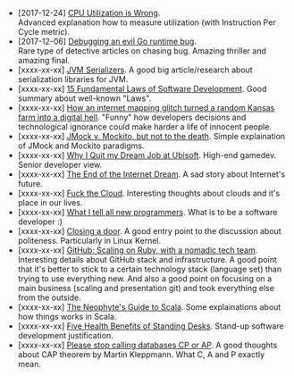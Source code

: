 * [2017-12-24] [CPU Utilization is Wrong](http://www.brendangregg.com/blog/2017-05-09/cpu-utilization-is-wrong.html).  
Advanced explanation how to measure utilization (with Instruction Per Cycle metric).
* [2017-12-06] [Debugging an evil Go runtime bug](https://marcan.st/2017/12/debugging-an-evil-go-runtime-bug/).  
Rare type of detective articles on chasing bug. Amazing thriller and amazing final.
* [xxxx-xx-xx] [JVM Serializers](https://github.com/eishay/jvm-serializers). A good big article/research about serialization libraries for JVM.
* [xxxx-xx-xx] [15 Fundamental Laws of Software Development](http://www.exceptionnotfound.net/fundamental-laws-of-software-development/). Good summary about well-known "Laws".
* [xxxx-xx-xx] [How an internet mapping glitch turned a random Kansas farm into a digital hell](http://fusion.net/story/287592/internet-mapping-glitch-kansas-farm). "Funny" how developers decisions and technological ignorance could make
harder a life of innocent people.
* [xxxx-xx-xx] [JMock v. Mockito, but not to the death](http://blog.thecodewhisperer.com/2010/10/05/jmock-v-mockito-but-not-to-the-death/). Simple explaination of JMock and Mockito paradigms.
* [xxxx-xx-xx] [Why I Quit my Dream Job at Ubisoft](http://gingearstudio.com/why-i-quit-my-dream-job-at-ubisoft). High-end gamedev. Senior developer view.
* [xxxx-xx-xx] [The End of the Internet Dream](https://medium.com/backchannel/the-end-of-the-internet-dream-ba060b17da61). A sad story about Internet's future.
* [xxxx-xx-xx] [Fuck the Cloud](http://ascii.textfiles.com/archives/1717). Interesting thoughts about clouds and it's place in our lives.
* [xxxx-xx-xx] [What I tell all new programmers](http://josephg.com/blog/what-i-tell-all-new-programmers/). What is to be a software developer :)
* [xxxx-xx-xx] [Closing a door](https://news.ycombinator.com/item?id=10331891). A good entry point to the discussion about politeness. Particularly in Linux Kernel.
* [xxxx-xx-xx] [GitHub: Scaling on Ruby, with a nomadic tech team](https://medium.com/s-c-a-l-e/github-scaling-on-ruby-with-a-nomadic-tech-team-4db562b96dcd). Interesting details about GitHub stack and infrastructure. A good point that it's better to stick to a certain technology stack (language set) than trying to use everything new. And also a good point on focusing on a main business (scaling and presentation git) and took everything else from the outside.
* [xxxx-xx-xx] [The Neophyte's Guide to Scala](http://danielwestheide.com/scala/neophytes.html). Some explainations about how things works in Scala.
* [xxxx-xx-xx] [Five Health Benefits of Standing Desks](http://www.smithsonianmag.com/science-nature/five-health-benefits-standing-desks-180950259/?no-ist). Stand-up software development justification.
* [xxxx-xx-xx] [Please stop calling databases CP or AP](http://martin.kleppmann.com/2015/05/11/please-stop-calling-databases-cp-or-ap.html). A good thoughts about CAP theorem by Martin Kleppmann. What C, A and P exactly mean.
